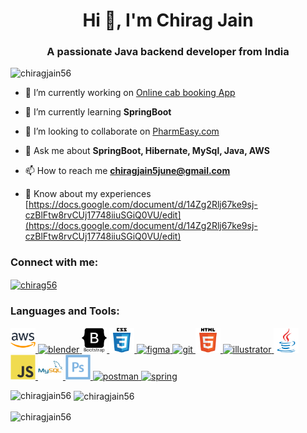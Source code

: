 <h1 align="center">Hi 👋, I'm Chirag Jain</h1>
<h3 align="center">A passionate Java backend developer from India</h3>

<p align="left"> <img src="https://komarev.com/ghpvc/?username=chiragjain56&label=Profile%20views&color=0e75b6&style=flat" alt="chiragjain56" /> </p>

- 🔭 I’m currently working on [Online cab booking App](https://github.com/chiragjain56/CabBookingSystem)

- 🌱 I’m currently learning **SpringBoot**

- 👯 I’m looking to collaborate on [PharmEasy.com](https://github.com/chiragjain56/PharmEasy)

- 💬 Ask me about **SpringBoot, Hibernate, MySql, Java, AWS**

- 📫 How to reach me **chiragjain5june@gmail.com**

- 📄 Know about my experiences [https://docs.google.com/document/d/14Zg2Rlj67ke9sj-czBlFtw8rvCUj17748iiuSGiQ0VU/edit](https://docs.google.com/document/d/14Zg2Rlj67ke9sj-czBlFtw8rvCUj17748iiuSGiQ0VU/edit)

<h3 align="left">Connect with me:</h3>
<p align="left">
<a href="https://linkedin.com/in/chirag56" target="blank"><img align="center" src="https://raw.githubusercontent.com/rahuldkjain/github-profile-readme-generator/master/src/images/icons/Social/linked-in-alt.svg" alt="chirag56" height="30" width="40" /></a>
</p>

<h3 align="left">Languages and Tools:</h3>
<p align="left"> <a href="https://aws.amazon.com" target="_blank" rel="noreferrer"> <img src="https://raw.githubusercontent.com/devicons/devicon/master/icons/amazonwebservices/amazonwebservices-original-wordmark.svg" alt="aws" width="40" height="40"/> </a> <a href="https://www.blender.org/" target="_blank" rel="noreferrer"> <img src="https://download.blender.org/branding/community/blender_community_badge_white.svg" alt="blender" width="40" height="40"/> </a> <a href="https://getbootstrap.com" target="_blank" rel="noreferrer"> <img src="https://raw.githubusercontent.com/devicons/devicon/master/icons/bootstrap/bootstrap-plain-wordmark.svg" alt="bootstrap" width="40" height="40"/> </a> <a href="https://www.w3schools.com/css/" target="_blank" rel="noreferrer"> <img src="https://raw.githubusercontent.com/devicons/devicon/master/icons/css3/css3-original-wordmark.svg" alt="css3" width="40" height="40"/> </a> <a href="https://www.figma.com/" target="_blank" rel="noreferrer"> <img src="https://www.vectorlogo.zone/logos/figma/figma-icon.svg" alt="figma" width="40" height="40"/> </a> <a href="https://git-scm.com/" target="_blank" rel="noreferrer"> <img src="https://www.vectorlogo.zone/logos/git-scm/git-scm-icon.svg" alt="git" width="40" height="40"/> </a> <a href="https://www.w3.org/html/" target="_blank" rel="noreferrer"> <img src="https://raw.githubusercontent.com/devicons/devicon/master/icons/html5/html5-original-wordmark.svg" alt="html5" width="40" height="40"/> </a> <a href="https://www.adobe.com/in/products/illustrator.html" target="_blank" rel="noreferrer"> <img src="https://www.vectorlogo.zone/logos/adobe_illustrator/adobe_illustrator-icon.svg" alt="illustrator" width="40" height="40"/> </a> <a href="https://www.java.com" target="_blank" rel="noreferrer"> <img src="https://raw.githubusercontent.com/devicons/devicon/master/icons/java/java-original.svg" alt="java" width="40" height="40"/> </a> <a href="https://developer.mozilla.org/en-US/docs/Web/JavaScript" target="_blank" rel="noreferrer"> <img src="https://raw.githubusercontent.com/devicons/devicon/master/icons/javascript/javascript-original.svg" alt="javascript" width="40" height="40"/> </a> <a href="https://www.mysql.com/" target="_blank" rel="noreferrer"> <img src="https://raw.githubusercontent.com/devicons/devicon/master/icons/mysql/mysql-original-wordmark.svg" alt="mysql" width="40" height="40"/> </a> <a href="https://www.photoshop.com/en" target="_blank" rel="noreferrer"> <img src="https://raw.githubusercontent.com/devicons/devicon/master/icons/photoshop/photoshop-line.svg" alt="photoshop" width="40" height="40"/> </a> <a href="https://postman.com" target="_blank" rel="noreferrer"> <img src="https://www.vectorlogo.zone/logos/getpostman/getpostman-icon.svg" alt="postman" width="40" height="40"/> </a> <a href="https://spring.io/" target="_blank" rel="noreferrer"> <img src="https://www.vectorlogo.zone/logos/springio/springio-icon.svg" alt="spring" width="40" height="40"/> </a> </p>

<p><img align="left" src="https://github-readme-stats.vercel.app/api/top-langs?username=chiragjain56&show_icons=true&locale=en&layout=compact" alt="chiragjain56" /></p>

<p>&nbsp;<img align="center" src="https://github-readme-stats.vercel.app/api?username=chiragjain56&show_icons=true&locale=en" alt="chiragjain56" /></p>

<p><img align="center" src="https://github-readme-streak-stats.herokuapp.com/?user=chiragjain56&" alt="chiragjain56" /></p>
